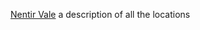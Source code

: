 [Nentir Vale](https://www.thepiazza.org.uk/bb/viewtopic.php?t=15210) a description of all the locations
